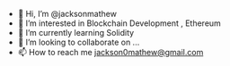 - 👋 Hi, I’m @jacksonmathew
- 👀 I’m interested in Blockchain Development , Ethereum
- 🌱 I’m currently learning Solidity
- 💞️ I’m looking to collaborate on ...
- 📫 How to reach me jackson0mathew@gmail.com

<!---
jacksonmathew/jacksonmathew is a ✨ special ✨ repository because its `README.md` (this file) appears on your GitHub profile.
You can click the Preview link to take a look at your changes.
--->

